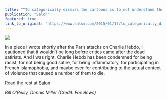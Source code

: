 ```yaml
---
title: "“To categorically dismiss the cartoons is to not understand them in context”"
publication: "Salon"
featured: true
link_to_original: "https://www.salon.com/2015/01/17/to_categorically_dismiss_the_cartoons_is_to_not_understand_them_in_context/#"
---
```

![](/uploads/oreilly_miller.jpg)

In a piece I wrote shortly after the Paris attacks on Charlie Hebdo, I cautioned that it wouldn’t be long before critics came after the dead satirists. And I was right. Charlie Hebdo has been condemned for being racist, for not being good satire, for being inflammatory, for participating in French Islamophobia, and maybe even for contributing to the actual context of violence that caused a number of them to die.

Read the rest at [Salon](https://www.salon.com/2015/01/17/to_categorically_dismiss_the_cartoons_is_to_not_understand_them_in_context/#)

_Bill O'Reilly, Dennis Miller (Credit: Fox News)_
